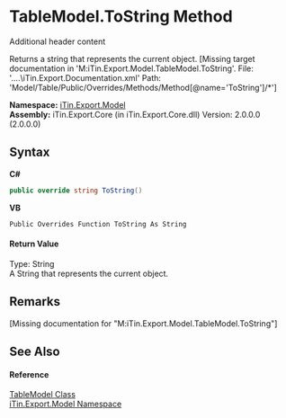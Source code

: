 # TableModel.ToString Method 
Additional header content 

Returns a string that represents the current object. \[Missing <include> target documentation in 'M:iTin.Export.Model.TableModel.ToString'.  File: '..\..\iTin.Export.Documentation.xml' Path: 'Model/Table/Public/Overrides/Methods/Method[@name='ToString']/*'\]

**Namespace:**&nbsp;<a href="N_iTin_Export_Model">iTin.Export.Model</a><br />**Assembly:**&nbsp;iTin.Export.Core (in iTin.Export.Core.dll) Version: 2.0.0.0 (2.0.0.0)

## Syntax

**C#**<br />
``` C#
public override string ToString()
```

**VB**<br />
``` VB
Public Overrides Function ToString As String
```


#### Return Value
Type: String<br />A String that represents the current object.

## Remarks
\[Missing <remarks> documentation for "M:iTin.Export.Model.TableModel.ToString"\]

## See Also


#### Reference
<a href="T_iTin_Export_Model_TableModel">TableModel Class</a><br /><a href="N_iTin_Export_Model">iTin.Export.Model Namespace</a><br />